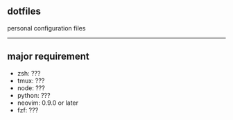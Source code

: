 ## dotfiles

personal configuration files

---

## major requirement

- zsh: ???
- tmux: ???
- node: ???
- python: ???
- neovim: 0.9.0 or later
- fzf: ???

